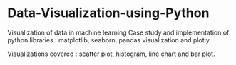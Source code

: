 # Data-Visualization-using-Python
Visualization of data in machine learning
Case study and implementation of python libraries : matplotlib, seaborn, pandas visualization and plotly.

Visualizations covered : scatter plot, histogram, line chart and bar plot.
